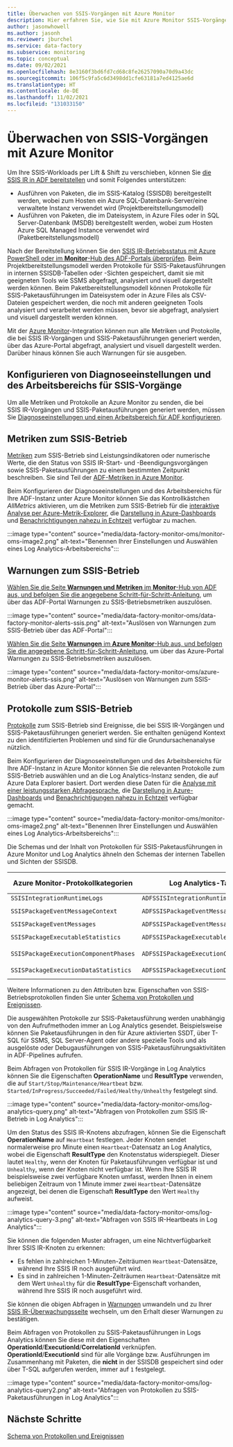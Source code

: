 ```yaml
---
title: Überwachen von SSIS-Vorgängen mit Azure Monitor
description: Hier erfahren Sie, wie Sie mit Azure Monitor SSIS-Vorgänge in Azure Data Factory überwachen.
author: jasonwhowell
ms.author: jasonh
ms.reviewer: jburchel
ms.service: data-factory
ms.subservice: monitoring
ms.topic: conceptual
ms.date: 09/02/2021
ms.openlocfilehash: 8e3160f3bd6fd7cd68c8fe26257090a70d9a43dc
ms.sourcegitcommit: 106f5c9fa5c6d3498dd1cfe63181a7ed4125ae6d
ms.translationtype: HT
ms.contentlocale: de-DE
ms.lasthandoff: 11/02/2021
ms.locfileid: "131033150"
---
```

# <a name="monitor-ssis-operations-with-azure-monitor"></a>Überwachen von SSIS-Vorgängen mit Azure Monitor

Um Ihre SSIS-Workloads per Lift & Shift zu verschieben, können Sie [die SSIS IR in ADF bereitstellen](./tutorial-deploy-ssis-packages-azure.md) und somit Folgendes unterstützen:

- Ausführen von Paketen, die im SSIS-Katalog (SSISDB) bereitgestellt werden, wobei zum Hosten ein Azure SQL-Datenbank-Server/eine verwaltete Instanz verwendet wird (Projektbereitstellungsmodell)
- Ausführen von Paketen, die im Dateisystem, in Azure Files oder in SQL Server-Datenbank (MSDB) bereitgestellt werden, wobei zum Hosten Azure SQL Managed Instance verwendet wird (Paketbereitstellungsmodell)

Nach der Bereitstellung können Sie den [SSIS IR-Betriebsstatus mit Azure PowerShell oder im **Monitor**-Hub des ADF-Portals überprüfen](./monitor-integration-runtime.md#azure-ssis-integration-runtime). Beim Projektbereitstellungsmodell werden Protokolle für SSIS-Paketausführungen in internen SSISDB-Tabellen oder -Sichten gespeichert, damit sie mit geeigneten Tools wie SSMS abgefragt, analysiert und visuell dargestellt werden können. Beim Paketbereitstellungsmodell können Protokolle für SSIS-Paketausführungen im Dateisystem oder in Azure Files als CSV-Dateien gespeichert werden, die noch mit anderen geeigneten Tools analysiert und verarbeitet werden müssen, bevor sie abgefragt, analysiert und visuell dargestellt werden können.

Mit der [Azure Monitor](../azure-monitor/data-platform.md)-Integration können nun alle Metriken und Protokolle, die bei SSIS IR-Vorgängen und SSIS-Paketausführungen generiert werden, über das Azure-Portal abgefragt, analysiert und visuell dargestellt werden. Darüber hinaus können Sie auch Warnungen für sie ausgeben.

## <a name="configure-diagnostic-settings-and-workspace-for-ssis-operations"></a>Konfigurieren von Diagnoseeinstellungen und des Arbeitsbereichs für SSIS-Vorgänge

Um alle Metriken und Protokolle an Azure Monitor zu senden, die bei SSIS IR-Vorgängen und SSIS-Paketausführungen generiert werden, müssen Sie [Diagnoseeinstellungen und einen Arbeitsbereich für ADF konfigurieren](monitor-configure-diagnostics.md).

## <a name="ssis-operational-metrics"></a>Metriken zum SSIS-Betrieb

[Metriken](../azure-monitor/essentials/data-platform-metrics.md) zum SSIS-Betrieb sind Leistungsindikatoren oder numerische Werte, die den Status von SSIS IR-Start- und -Beendigungsvorgängen sowie SSIS-Paketausführungen zu einem bestimmten Zeitpunkt beschreiben. Sie sind Teil der [ADF-Metriken in Azure Monitor](monitor-metrics-alerts.md).

Beim Konfigurieren der Diagnoseeinstellungen und des Arbeitsbereichs für Ihre ADF-Instanz unter Azure Monitor können Sie das Kontrollkästchen _AllMetrics_ aktivieren, um die Metriken zum SSIS-Betrieb für die [interaktive Analyse per Azure-Metrik-Explorer](../azure-monitor/essentials/metrics-getting-started.md), die [Darstellung in Azure-Dashboards](../azure-monitor/app/tutorial-app-dashboards.md) und [Benachrichtigungen nahezu in Echtzeit](../azure-monitor/alerts/alerts-metric.md) verfügbar zu machen.

:::image type="content" source="media/data-factory-monitor-oms/monitor-oms-image2.png" alt-text="Benennen Ihrer Einstellungen und Auswählen eines Log Analytics-Arbeitsbereichs":::

## <a name="ssis-operational-alerts"></a>Warnungen zum SSIS-Betrieb

[Wählen Sie die Seite **Warnungen und Metriken** im **Monitor**-Hub von ADF aus, und befolgen Sie die angegebene Schritt-für-Schritt-Anleitung](./monitor-visually.md#alerts), um über das ADF-Portal Warnungen zu SSIS-Betriebsmetriken auszulösen.

:::image type="content" source="media/data-factory-monitor-oms/data-factory-monitor-alerts-ssis.png" alt-text="Auslösen von Warnungen zum SSIS-Betrieb über das ADF-Portal":::

[Wählen Sie die Seite **Warnungen** im **Azure Monitor**-Hub aus, und befolgen Sie die angegebene Schritt-für-Schritt-Anleitung](monitor-metrics-alerts.md), um über das Azure-Portal Warnungen zu SSIS-Betriebsmetriken auszulösen.

:::image type="content" source="media/data-factory-monitor-oms/azure-monitor-alerts-ssis.png" alt-text="Auslösen von Warnungen zum SSIS-Betrieb über das Azure-Portal":::

## <a name="ssis-operational-logs"></a>Protokolle zum SSIS-Betrieb

[Protokolle](../azure-monitor/logs/data-platform-logs.md) zum SSIS-Betrieb sind Ereignisse, die bei SSIS IR-Vorgängen und SSIS-Paketausführungen generiert werden. Sie enthalten genügend Kontext zu den identifizierten Problemen und sind für die Grundursachenanalyse nützlich. 

Beim Konfigurieren der Diagnoseeinstellungen und des Arbeitsbereichs für Ihre ADF-Instanz in Azure Monitor können Sie die relevanten Protokolle zum SSIS-Betrieb auswählen und an die Log Analytics-Instanz senden, die auf Azure Data Explorer basiert. Dort werden diese Daten für die [Analyse mit einer leistungsstarken Abfragesprache](../azure-monitor/logs/log-query-overview.md), die [Darstellung in Azure-Dashboards](../azure-monitor/app/tutorial-app-dashboards.md) und [Benachrichtigungen nahezu in Echtzeit](../azure-monitor/alerts/alerts-log.md) verfügbar gemacht.

:::image type="content" source="media/data-factory-monitor-oms/monitor-oms-image2.png" alt-text="Benennen Ihrer Einstellungen und Auswählen eines Log Analytics-Arbeitsbereichs":::

Die Schemas und der Inhalt von Protokollen für SSIS-Paketausführungen in Azure Monitor und Log Analytics ähneln den Schemas der internen Tabellen und Sichten der SSISDB.

| Azure Monitor-Protokollkategorien          | Log Analytics-Tabellen                     | Interne SSISDB-Tabellen/-Sichten              |
| ------------------------------------- | ---------------------------------------- | ----------------------------------------- |
| `SSISIntegrationRuntimeLogs`          | `ADFSSISIntegrationRuntimeLogs`          |                                           |
| `SSISPackageEventMessageContext`      | `ADFSSISPackageEventMessageContext`      | `[internal].[event_message_context]`      |
| `SSISPackageEventMessages`            | `ADFSSISPackageEventMessages`            | `[internal].[event_messages]`             |
| `SSISPackageExecutableStatistics`     | `ADFSSISPackageExecutableStatistics`     | `[internal].[executable_statistics]`      |
| `SSISPackageExecutionComponentPhases` | `ADFSSISPackageExecutionComponentPhases` | `[internal].[execution_component_phases]` |
| `SSISPackageExecutionDataStatistics`  | `ADFSSISPackageExecutionDataStatistics`  | `[internal].[execution_data_statistics]`  |

Weitere Informationen zu den Attributen bzw. Eigenschaften von SSIS-Betriebsprotokollen finden Sie unter [Schema von Protokollen und Ereignissen](monitor-schema-logs-events.md).

Die ausgewählten Protokolle zur SSIS-Paketausführung werden unabhängig von den Aufrufmethoden immer an Log Analytics gesendet. Beispielsweise können Sie Paketausführungen in den für Azure aktivierten SSDT, über T-SQL für SSMS, SQL Server-Agent oder andere spezielle Tools und als ausgelöste oder Debugausführungen von SSIS-Paketausführungsaktivitäten in ADF-Pipelines aufrufen.

Beim Abfragen von Protokollen für SSIS IR-Vorgänge in Log Analytics können Sie die Eigenschaften **OperationName** und **ResultType** verwenden, die auf `Start/Stop/Maintenance/Heartbeat` bzw. `Started/InProgress/Succeeded/Failed/Healthy/Unhealthy` festgelegt sind.

:::image type="content" source="media/data-factory-monitor-oms/log-analytics-query.png" alt-text="Abfragen von Protokollen zum SSIS IR-Betrieb in Log Analytics":::

Um den Status des SSIS IR-Knotens abzufragen, können Sie die Eigenschaft **OperationName** auf `Heartbeat` festlegen. Jeder Knoten sendet normalerweise pro Minute einen `Heartbeat`-Datensatz an Log Analytics, wobei die Eigenschaft **ResultType** den Knotenstatus widerspiegelt. Dieser lautet `Healthy`, wenn der Knoten für Paketausführungen verfügbar ist und `Unhealthy`, wenn der Knoten nicht verfügbar ist. Wenn Ihre SSIS IR beispielsweise zwei verfügbare Knoten umfasst, werden Ihnen in einem beliebigen Zeitraum von 1 Minute immer zwei `Heartbeat`-Datensätze angezeigt, bei denen die Eigenschaft **ResultType** den Wert `Healthy` aufweist.

:::image type="content" source="media/data-factory-monitor-oms/log-analytics-query-3.png" alt-text="Abfragen von SSIS IR-Heartbeats in Log Analytics":::

Sie können die folgenden Muster abfragen, um eine Nichtverfügbarkeit Ihrer SSIS IR-Knoten zu erkennen:

* Es fehlen in zahlreichen 1-Minuten-Zeiträumen `Heartbeat`-Datensätze, während Ihre SSIS IR noch ausgeführt wird.
* Es sind in zahlreichen 1-Minuten-Zeiträumen `Heartbeat`-Datensätze mit dem Wert `Unhealthy` für die **ResultType**-Eigenschaft vorhanden, während Ihre SSIS IR noch ausgeführt wird.

Sie können die obigen Abfragen in [Warnungen](../azure-monitor/alerts/alerts-unified-log.md) umwandeln und zu Ihrer [SSIS IR-Überwachungsseite](monitor-integration-runtime.md#monitor-the-azure-ssis-integration-runtime-in-azure-portal) wechseln, um den Erhalt dieser Warnungen zu bestätigen.

Beim Abfragen von Protokollen zu SSIS-Paketausführungen in Logs Analytics können Sie diese mit den Eigenschaften **OperationId**/**ExecutionId**/**CorrelationId** verknüpfen. **OperationId**/**ExecutionId** sind für alle Vorgänge bzw. Ausführungen im Zusammenhang mit Paketen, die **nicht** in der SSISDB gespeichert sind oder über T-SQL aufgerufen werden, immer auf `1` festgelegt.

:::image type="content" source="media/data-factory-monitor-oms/log-analytics-query2.png" alt-text="Abfragen von Protokollen zu SSIS-Paketausführungen in Log Analytics":::

## <a name="next-steps"></a>Nächste Schritte

[Schema von Protokollen und Ereignissen](monitor-schema-logs-events.md)
